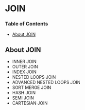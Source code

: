 # JOIN
 
 ### Table of Contents
 * [About JOIN](#about-join)

## About JOIN
* INNER JOIN
* OUTER JOIN
* INDEX JOIN
* NESTED LOOPS JOIN
* ADVANCED NESTED LOOPS JOIN
* SORT MERGE JOIN
* HASH JOIN
* SEMI JOIN
* CARTESIAN JOIN